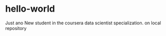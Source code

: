 # hello-world
Just ano
New student in the coursera data scientist specialization.
on local repository
